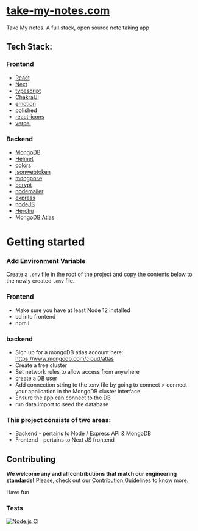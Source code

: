# [take-my-notes.com](https://take-my-notes.com)

Take My notes. A full stack, open source note taking app

## Tech Stack: 


### Frontend 
- [React](https://github.com/facebook/react)
- [Next](https://github.com/vercel/next.js)
- [typescript](https://github.com/Microsoft/TypeScript)
- [ChakraUI](https://chakra-ui.com/)
- [emotion](https://github.com/emotion-js/emotion)
- [polished](https://github.com/styled-components/polished)
- [react-icons](https://github.com/react-icons/react-icons)
- [vercel](https://vercel.com/)

### Backend 
- [MongoDB](https://www.mongodb.com/)
- [Helmet](https://helmetjs.github.io/)
- [colors](https://github.com/marak/colors.js/)
- [jsonwebtoken](https://jwt.io/)
- [mongoose](https://mongoosejs.com/)
- [bcrypt](https://www.npmjs.com/package/bcryptjs)
- [nodemailer](https://nodemailer.com/about/)
- [express](http://expressjs.com/)
- [nodeJS](https://nodejs.org/en/)
- [Heroku](https://www.heroku.com/)
- [MongoDB Atlas](https://www.mongodb.com/cloud/atlas)




# Getting started 

### Add Environment Variable

Create a `.env` file in the root of the project and copy the contents below to the newly created `.env` file.



### Frontend 
* Make sure you have at least Node 12 installed 
* cd into frontend 
* npm i 

### backend 
* Sign up for a mongoDB atlas account here: https://www.mongodb.com/cloud/atlas
* Create a free cluster 
* Set network rules to allow access from anywhere
* create a DB user 
* Add connection string to the .env file by going to connect > connect your application in the MongoDB cluster interface 
* Ensure the app can connect to the DB 
* run data:import to seed the database 


### This project consists of two areas: 
* Backend - pertains to Node / Express API & MongoDB 
* Frontend - pertains to Next JS frontend 


## Contributing

**We welcome any and all contributions that match our engineering standards!**
Please, check out our [Contribution Guidelines](https://github.com/luke-h1/take-my-notes.com/blob/main/CONTRIBUTING.md) to know more.

Have fun 
### Tests 

[![Node.js CI](https://github.com/luke-h1/take-my-notes.com/actions/workflows/node.js.yml/badge.svg)](https://github.com/luke-h1/take-my-notes.com/actions/workflows/node.js.yml)

